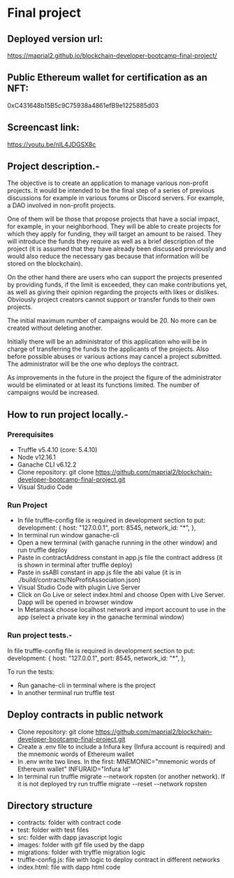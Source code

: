 # Final project


## Deployed version url:
<https://maprial2.github.io/blockchain-developer-bootcamp-final-project/>

## Public Ethereum wallet for certification as an NFT:
0xC431648b15B5c9C75938a4861efB9e1225885d03

## Screencast link:
<https://youtu.be/nIL4JDGSX8c>

## Project description.-

The objective is to create an application to manage various non-profit projects.
It would be intended to be the final step of a series of previous discussions for example in various forums or Discord servers. For example, a DAO involved in non-profit projects.

One of them will be those that propose projects that have a social impact, for example, in your neighborhood. They will be able to create projects for which they apply for funding, they will target an amount to be raised. They will introduce the funds they require as well as a brief description of the project (it is assumed that they have already been discussed previously and would also reduce the necessary gas because that information will be stored on the blockchain).

On the other hand there are users who can support the projects presented by providing funds, if the limit is exceeded, they can make contributions yet, as well as giving their opinion regarding the projects with likes or dislikes. Obviously project creators cannot support or transfer funds to their own projects.

The initial maximum number of campaigns would be 20. No more can be created without deleting another.

Initially there will be an administrator of this application who will be in charge of transferring the funds to the applicants of the projects. Also before possible abuses or various actions may cancel a project submitted. The administrator will be the one who deploys the contract.

As improvements in the future in the project the figure of the administrator would be eliminated or at least its functions  limited. The number of campaigns would be increased.


## How to run project locally.-

### Prerequisites

- Truffle v5.4.10 (core: 5.4.10)
- Node v12.16.1
- Ganache CLI v6.12.2
- Clone repository: git clone https://github.com/maprial2/blockchain-developer-bootcamp-final-project.git
- Visual Studio Code

### Run Project
- In file truffle-config file is required in development section to put:
development: {
host: "127.0.0.1", 
port: 8545, 
network_id: "*", 
},
- In terminal run window ganache-cli
- Open a new terminal (with ganache running in the other window) and run truffle deploy
- Paste in contractAddress constant in app.js file the contract address (it is shown in terminal after truffle deploy)
- Paste in ssABI constant in app.js file the abi value (it is in ./build/contracts/NoProfitAssociation.json)
- Visual Studio Code with plugin Live Server
- Click on Go Live or select index.html and choose Open with Live Server. Dapp will be opened in browser window 
- In Metamask choose localhost network and import account to use in the app (select a private key in the ganache terminal window)

### Run project tests.-

In file truffle-config file is required in development section to put:
development: {
host: "127.0.0.1", 
port: 8545, 
network_id: "*", 
},

To run the tests:

- Run ganache-cli in terminal where is the project
- In another terminal run  truffle test

## Deploy contracts in public network

- Clone repository: git clone https://github.com/maprial2/blockchain-developer-bootcamp-final-project.git
- Create a .env file to include a Infura key (Infura account is required) and the mnemonic words of Ethereum wallet
- In .env write two lines. In the first: MNEMONIC="mnemonic words of Ethereum wallet"
INFURAID="Infura Id"
- In terminal run truffle migrate --network ropsten  (or another network). If it is not deployed try run truffle migrate --reset --network ropsten

## Directory structure

- contracts: folder with contract code
- test: folder with test files
- src: folder with dapp javascript logic
- images: folder with gif file used by the dapp
- migrations: folder with tryffle migration logic
- truffle-config.js: file with logic to deploy contract in different networks
- index.html: file with dapp html code


